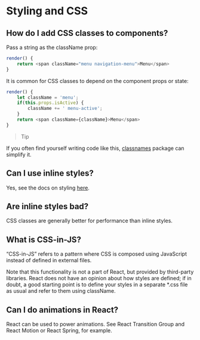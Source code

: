 # Styling and CSS

## How do I add CSS classes to components?

Pass a string as the className prop:

```ts
render() {
    return <span className="menu navigation-menu">Menu</span>
}
```

It is common for CSS classes to depend on the component props or state:

```ts
render() {
    let className = 'menu';
    if(this.props.isActive) {
        className += ' menu-active';
    }
    return <span className={className}>Menu</span>
}
```

> Tip

If you often find yourself writing code like this, [classnames](https://www.npmjs.com/package/classnames#usage-with-reactjs) package can simplify it.

## Can I use inline styles?

Yes, see the docs on styling [here](https://reactjs.org/docs/dom-elements.html#style).

## Are inline styles bad?

CSS classes are generally better for performance than inline styles.

## What is CSS-in-JS?

“CSS-in-JS” refers to a pattern where CSS is composed using JavaScript instead of defined in external files.

Note that this functionality is not a part of React, but provided by third-party libraries. React does not have an opinion about how styles are defined; if in doubt, a good starting point is to define your styles in a separate \*.css file as usual and refer to them using className.

## Can I do animations in React?

React can be used to power animations. See React Transition Group and React Motion or React Spring, for example.
